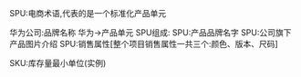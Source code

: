SPU:电商术语,代表的是一个标准化产品单元

华为公司:品牌名称 华为->产品单元
SPU组成:
SPU:产品品牌名字
SPU:公司旗下产品图片介绍
SPU:销售属性[整个项目销售属性一共三个:颜色、版本、尺码]

SKU:库存量最小单位(实例)
